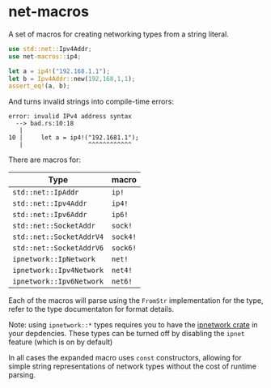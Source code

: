 # net-macros

A set of macros for creating networking types from a string literal.

```rust
use std::net::Ipv4Addr;
use net-macros::ip4;

let a = ip4!("192.168.1.1");
let b = Ipv4Addr::new(192,168,1,1);
assert_eq!(a, b);
```

And turns invalid strings into compile-time errors:
```
error: invalid IPv4 address syntax
  --> bad.rs:10:18
   |
10 |     let a = ip4!("192.1681.1");
   |                  ^^^^^^^^^^^^
```

There are macros for:

| Type                     | macro      |
| ------------------------ | ---------- |
| `std::net::IpAddr`       | `ip!`      |
| `std::net::Ipv4Addr`     | `ip4!`     |
| `std::net::Ipv6Addr`     | `ip6!`     |
| `std::net::SocketAddr`   | `sock!`    |
| `std::net::SocketAddrV4` | `sock4!`   |
| `std::net::SocketAddrV6` | `sock6!`  |
| `ipnetwork::IpNetwork`   | `net!`     |
| `ipnetwork::Ipv4Network` | `net4!`    |
| `ipnetwork::Ipv6Network` | `net6!`    |

Each of the macros will parse using the `FromStr` implementation for 
the type, refer to the type documentaton for format details.

Note: using `ipnetwork::*` types requires you to have the 
[ipnetwork crate](https://crates.io/crates/ipnetwork) in your depdencies. These
types can be turned off by disabling the `ipnet` feature (which is on by
default)

In all cases the expanded macro uses `const` constructors, allowing for simple
string representations of network types without the cost of runtime parsing.
